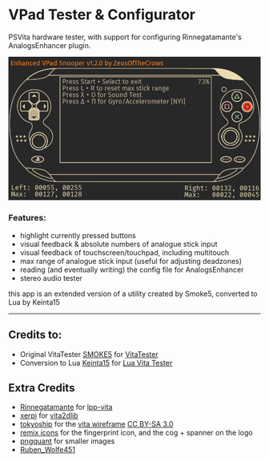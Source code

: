 # VPad Tester & Configurator

PSVita hardware tester, with support for configuring Rinnegatamante's AnalogsEnhancer plugin.

![preview](./img/preview.png)

### Features:

* highlight currently pressed buttons
* visual feedback & absolute numbers of analogue stick input
* visual feedback of touchscreen/touchpad, including multitouch
* max range of analogue stick input (useful for adjusting deadzones)
* reading (and eventually writing) the config file for AnalogsEnhancer
* stereo audio tester

this app is an extended version of a utility created by Smoke5, converted to Lua by Keinta15

---

## Credits to:

- Original VitaTester [SMOKE5](https://github.com/SMOKE5) for [VitaTester](https://github.com/SMOKE5/VitaTester)
- Conversion to Lua [Keinta15](https://github.com/Keinta15/) for [Lua Vita Tester](https://github.com/Keinta15/Lua-Vita-Tester)

## Extra Credits

- [Rinnegatamante](https://github.com/Rinnegatamante) for [lpp-vita](https://github.com/Rinnegatamante/lpp-vita)
- [xerpi](https://github.com/xerpi) for [vita2dlib](https://github.com/xerpi/vita2dlib)
- [tokyoship](https://commons.wikimedia.org/wiki/User:Tokyoship) for the [vita wireframe](https://commons.wikimedia.org/wiki/File:PlayStation_Vita_Layout.svg) [CC BY-SA 3.0](https://creativecommons.org/licenses/by-sa/3.0)
- [remix icons](https://remixicon.com/) for the fingerprint icon, and the cog + spanner on the logo
- [pngquant](https://pngquant.org/) for smaller images
- [Ruben_Wolfe451](https://twitter.com/Ruben_Wolfe451)
